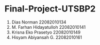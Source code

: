 # Final-Project-UTSBP2
1. Dias Norman 		22082010134
2. M. Farhan Hidayatulloh 	22082010141
3. Krisna Eko Prasetyo	22082010149
4. Hisyam Abiyansah G. 	22082010161
